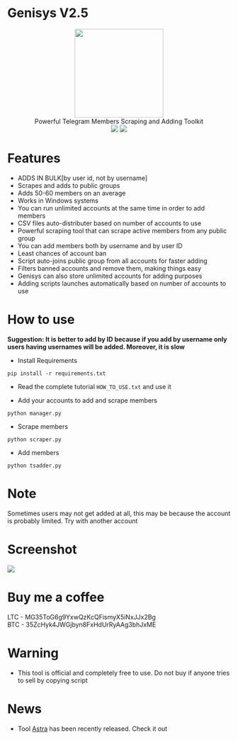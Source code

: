 # Genisys V2.5
<p align='center'>
  <img src="https://github.com/Cryptonian007/Genisys/blob/main/img/GENISYS.png" width="200" height="200"><br>
  Powerful Telegram Members Scraping and Adding Toolkit<br>
  <a href="https://telegram.me/Techmedies_1"><img src="https://img.shields.io/badge/Telegram-Techmedies-green"></a> <a href="https://twitter.com/cryptonian007?lang=en"><img src="https://img.shields.io/badge/FollowOn-Twitter-green"></a>
  </p>

# Features

* ADDS IN BULK[by user id, not by username]
* Scrapes and adds to public groups
* Adds 50-60 members on an average
* Works in Windows systems
* You can run unlimited accounts at the same time in order to add members
* CSV files auto-distributer based on number of accounts to use
* Powerful scraping tool that can scrape active members from any public group
* You can add members both by username and by user ID
* Least chances of account ban
* Script auto-joins public group from all accounts for faster adding
* Filters banned accounts and remove them, making things easy
* Genisys can also store unlimited accounts for adding purposes
* Adding scripts launches automatically based on number of accounts to use

# How to use

<b>Suggestion: It is better to add by ID because if you add by username only users having usernames will be added. Moreover, it is slow</b>

* Install Requirements

`pip install -r requirements.txt`

* Read the complete tutorial `HOW_TO_USE.txt` and use it

* Add your accounts to add and scrape members

`python manager.py`

* Scrape members

`python scraper.py`

* Add members

`python tsadder.py`

# Note

Sometimes users may not get added at all, this may be because the account is probably limited. Try with another account

# Screenshot

  <img src="https://github.com/Cryptonian007/Genisys/blob/main/img/Screenshot%202021-07-20%20094612.png">
  </p>

# Buy me a coffee

LTC - MG35ToG6g9YxwQzKcQFismyX5iNxJJx2Bg<br>
BTC - 35ZcHyk4JWGjbyn8FxHdUrRyAAg3bhJxME

# Warning

* This tool is official and completely free to use. Do not buy if anyone tries to sell by copying script

# News

* Tool [Astra](https://github.com/Cryptonian007/Astra.git) has been recently released. Check it out
